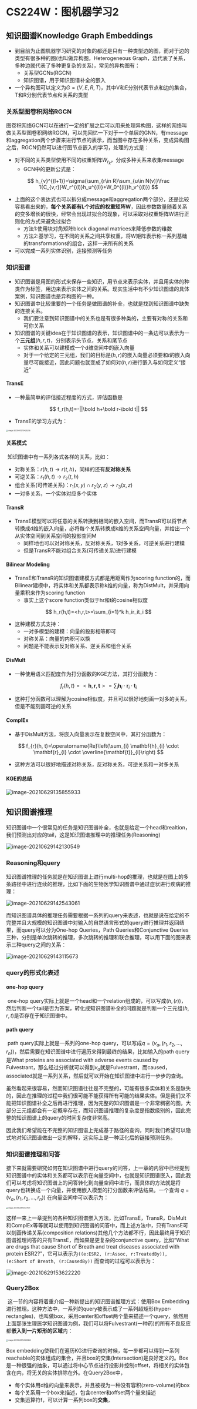 # CS224W：图机器学习2

## 知识图谱Knowledge Graph Embeddings

- 到目前为止图机器学习研究的对象的都还是只有一种类型边的图，而对于边的类型有很多种的图(也叫做异构图，Heterogeneous Graph，边代表了关系，多种边就代表了多种更复杂的关系)，常见的异构图有：
  - 关系型GCNs(RGCN)
  - 知识图谱，用于知识图谱补全的嵌入
- 一个异构图可以定义为$G=(V,E,R,T)$，其中V和E分别代表节点和边的集合，T和R分别代表节点和关系的类型

### 关系型图卷积网络RGCN

​		图卷积网络GCN可以在进行一定的扩展之后可以用来处理异构图，这样的网络叫做关系型图卷积网络RGCN，可以先回忆一下对于一个单层的GNN，有message和aggregation两个步骤来进行节点的表示，而当图中存在多种关系，变成异构图之后，RGCN仍然可以进行图节点嵌入的学习，处理的方式是：

- 对不同的关系类型使用不同的权重矩阵$W_{r_k}$，分成多种关系来收集message
  - GCN中的更新公式是：

$$
h_{v}^{(l+1)}=\sigma(\sum_{r\in R}\sum_{u\in N(v)}\frac 1{C_{v,r}}W_r^{(l)}h_u^{(l)}+W_0^{(l)}h_v^{(l)})
$$

- 上面的这个表达式也可以拆分成message和aggregation两个部分，还是比较容易看出来的，**每个关系都有L个对应的权重矩阵W**，因此参数数量随着关系的变多增长的很快，经常会出现过拟合的现象，可以采取对权重矩阵W进行正则化的方式来避免过拟合
  - 方法1:使用块对角矩阵block diagonal matrices来降低参数的维数
  - 方法2:基学习，在不同的关系之间共享权重，将W矩阵表示称一系列基础的transformations的组合，这样一来所有的关系
- 可以完成一系列实体识别，连接预测等任务

### 知识图谱

- 知识图谱是用图的形式来保存一些知识，用节点来表示实体，并且用实体的种类作为标签，用边来表示实体之间的关系。现实生活中有不少知识图谱的具体案例，知识图谱也是异构图的一种。
- 知识图谱中比较重要的一个任务是做图谱的补全，也就是找到知识图谱中缺失的连接关系。
  - 我们要注意到知识图谱中的关系也是有很多种类的，主要有对称的关系和可你关系
- 知识图谱的关键idea在于知识图谱的表示，知识图谱中的一条边可以表示为一个**三元组**$(h,r,t)$，分别表示头节点，关系和尾节点
  - 实体和关系可以建模成一个d维空间中的嵌入向量
  - 对于一个给定的三元组，我们的目标是$(h,r)$的嵌入向量必须要和$t$的嵌入向量尽可能接近，因此问题也就变成了如何对$(h,r)$进行嵌入与如何定义“接近”

#### TransE

- 一种最简单的评估接近程度的方式，评估函数是

$$
f_r(h,t)=-||\bold h+\bold r-\bold t||
$$

- TransE的学习方式为：

<img src="/Users/randomstar/Desktop/自学/CS224W-notes/static/image-20210401215425258.png" alt="image-20210401215425258" style="zoom:33%;" />

#### 关系模式

​	知识图谱中有一系列各式各样的关系，比如：

- 对称关系：$r(h,t)\rightarrow r(t,h)$，同样的还有**反对称关系**
- 可逆关系：$r_1(h,t)\rightarrow r_2(t,h)$
- 组合关系(可传递关系)：$r_1(x,y)\cap r_2(y,z)\rightarrow r_3(x,z)$
- 一对多关系，一个实体对应多个实体

#### TransR

- TransE模型可以将任意的关系转换到相同的嵌入空间，而TransR可以将节点转换成d维的嵌入向量，必将每个关系转换成k维的关系空间向量，并给出一个从实体空间到关系空间的投影空间M
  - 同样地也可以对对称关系，反对称关系，1对多关系，可逆关系进行建模
  - 但是TransR不能对组合关系(可传递关系)进行建模

#### Bilinear Modeling

- TransE和TransR的知识图谱建模方式都是用距离作为scoring function的，而Bilinear建模中，将实体和关系都表示称k维的向量，称为DistMult，并采用向量乘积来作为scoring function
  - 事实上这个score function类似于hr和t的cosine相似度

$$
h_r(h,t)=<h,r,t>=\sum_{i=1}^k h_ir_it_i
$$

- 这种建模方式支持：
  - 一对多模型的建模：向量的投影相等即可
  - 对称关系：向量的内积可以换
  - 问题是不能表示反对称关系、逆关系和组合关系

#### DisMult

- 一种使用语义匹配度作为打分函数的KGE方法，其打分函数为：

$$
f_{r}(h, t)=<\mathbf{h}, \mathbf{r}, \mathbf{t}>=\sum_{i} \mathbf{h}_{i} \cdot \mathbf{r}_{i} \cdot \mathbf{t}_{i}
$$

- 这种打分函数可以理解为cosine相似度，并且可以很好地刻画一对多的关系，但是不能刻画可逆的关系

#### ComplEx

- 基于DisMult方法，将嵌入向量表示在复数空间中，其打分函数为：

$$
f_{r}(h, t)=\operatorname{Re}\left(\sum_{i} \mathbf{h}_{i} \cdot \mathbf{r}_{i} \cdot \overline{\mathbf{t}}_{i}\right)
$$



- 这种方法可以很好地描述对称关系，反对称关系，可逆关系和一对多关系

#### KGE的总结

![image-20210629135855933](/Users/randomstar/Desktop/自学/CS224W-notes/static/image-20210629135855933.png)



## 知识图谱推理

​	  知识图谱中一个很常见的任务是知识图谱补全，也就是给定一个head和realtion，我们预测出对应的tail，这是知识图谱推理中的推理任务(Reasoning)

![image-20210629142130549](static/image-20210629142130549.png)

### Reasoning和query	  

​	  知识图谱推理的任务就是在知识图谱上进行multi-hop的推理，也就是在图上的多条路径中进行连续的推理，比如下面的生物医学知识图谱中通过症状进行疾病的推理：

![image-20210629142543061](static/image-20210629142543061.png)

而知识图谱具体的推理任务需要根据一系列的query来表述，也就是说在给定的不完整并且大规模的知识图谱中对输入的自然语言形式的query进行推理并返回结果，而query可以分为One-hop Queries，Path Queries和Conjunctive Queries三种，分别是单次跳转的推理，多次跳转的推理和联合推理，可以用下面的图来表示三种query之间的关系：

![image-20210629143115673](static/image-20210629143115673.png)



### query的形式化表述

#### one-hop query

​	  one-hop query实际上就是一个head和一个relation组成的，可以写成$(h,(r))$，然后判断一个tail是否为答案，转化成知识图谱补全的问题就是判断一个三元组$(h,r,t)$是否存在于知识图谱中。

#### path query

​	  path query实际上就是一系列的one-hop query，可以写成$q=(v_a,(r_1,r_2,\dots,r_n))$，然后需要在知识图谱中进行遍历来得到最终的结果，比如输入的path query是What proteins are associated with adverse events caused by Fulvestrant，那么经过分析就可以得到$v_a$就是Fulvestrant，而caused，associated就是一系列关系，然后就可以开始在知识图谱中进行一步步的查询。

​	  虽然看起来很容易，然而知识图谱往往是不完整的，可能有很多实体和关系是缺失的，因此在推理的过程中我们很可能不能获得所有可能的结果实体。但是我们又不能把知识图谱补全之后再进行推理，因为完整的知识图谱是一个非常稠密的图，大部分三元组都会有一定概率存在，而知识图谱推理的复杂度是指数级别的，因此完整的知识图谱上的query的时间复杂度非常高。

​	  因此我们希望能在不完整的知识图谱上完成基于路径的查询，同时我们希望可以隐式地对知识图谱做出一定的解释，这实际上是一种泛化后的链接预测任务。

### 知识图谱推理和问答

​	  接下来就需要研究如何在知识图谱中进行query的问答，上一章的内容中已经提到知识图谱中的实体和关系都可以表示在向量空间中，也就是知识图谱嵌入，因此我们可以考虑将知识图谱上的问答转化到向量空间中进行，而具体的方法就是将query也转换成一个向量，并使用嵌入模型的打分函数来评估结果。一个查询 $q=(v_a,(r_1,r_2,\dots,r_n))$ 在向量空间中可以表示为：

<img src="static/image-20210629150727581.png" alt="image-20210629150727581" style="zoom: 33%;" />

​	  这样一来上一章提到的各种知识图谱嵌入方法，比如TransE，TransR，DisMult和ComplEx等等就可以使用到知识图谱的问答中，而上述方法中，只有TransE可以刻画传递关系(composition relations)其他几个方法都不行，因此最终用于知识图谱推理问答的只有TransE，而如果是更复杂的conjunctive query，比如“What are drugs that cause Short of Breath and treat diseases associated with protein ESR2?”，它可以表示为`((e:ESR2, (r:Assoc, r:TreatedBy)), (e:Short of Breath, (r:CausedBy))` 而查询的过程可以表示为：

![image-20210629153622220](static/image-20210629153622220.png)

### Query2Box

​	  这一节的内容将着重介绍一种新提出的知识图谱推理方式：使用Box Embedding进行推理。这种方法中，一系列的query被表示成了一系列超矩形(hyper-rectangles)，也叫做box，采用center和offset两个量来描述一个query，依然用上面那张生理医学知识图谱为例，我们可以将Fulvestrant(一种药)的所有不良反应都**嵌入到一片矩形的区域**内：

<img src="static/image-20210629154928968.png" alt="image-20210629154928968" style="zoom: 33%;" />

Box embedding使我们在遍历KG进行查询的时候，每一步都可以得到一系列reachable的实体组成的集合，并且box的交集(Intersection)是良好定义的。Box是一种很强的抽象，可以通过将中心节点进行投影并控制offset，将相关的实体包含在内，将无关的实体排除在外。在Query2Box中，

- 每个实体用d维的向量来表示，并且被视为一种没有容积(zero-volume)的box
- 每个关系用一个box来描述，包含center和offset两个量来描述
- 交集运算符f，可以计算一系列box的**交集**，

































